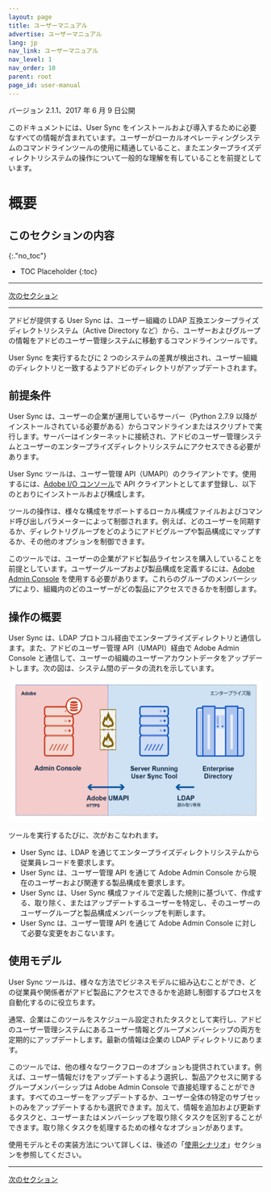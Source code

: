 ```yaml
---
layout: page
title: ユーザーマニュアル
advertise: ユーザーマニュアル
lang: jp
nav_link: ユーザーマニュアル
nav_level: 1
nav_order: 10
parent: root
page_id: user-manual
---
```


バージョン 2.1.1、2017 年 6 月 9 日公開

このドキュメントには、User Sync をインストールおよび導入するために必要なすべての情報が含まれています。ユーザーがローカルオペレーティングシステムのコマンドラインツールの使用に精通していること、またエンタープライズディレクトリシステムの操作について一般的な理解を有していることを前提としています。


# 概要

## このセクションの内容
{:."no_toc"}

* TOC Placeholder
{:toc}

---

[次のセクション](setup_and_installation.md)

---

アドビが提供する User Sync は、ユーザー組織の LDAP 互換エンタープライズディレクトリシステム（Active Directory など）から、ユーザーおよびグループの情報をアドビのユーザー管理システムに移動するコマンドラインツールです。

User Sync を実行するたびに 2 つのシステムの差異が検出され、ユーザー組織のディレクトリと一致するようアドビのディレクトリがアップデートされます。

## 前提条件

User Sync は、ユーザーの企業が運用しているサーバー（Python 2.7.9 以降がインストールされている必要がある）からコマンドラインまたはスクリプトで実行します。サーバーはインターネットに接続され、アドビのユーザー管理システムとユーザーのエンタープライズディレクトリシステムにアクセスできる必要があります。

User Sync ツールは、ユーザー管理 API（UMAPI）のクライアントです。使用するには、[Adobe I/O コンソール](https://www.adobe.io/console/)で API クライアントとしてまず登録し、以下のとおりにインストールおよび構成します。

ツールの操作は、様々な構成をサポートするローカル構成ファイルおよびコマンド呼び出しパラメーターによって制御されます。例えば、どのユーザーを同期するか、ディレクトリグループをどのようにアドビグループや製品構成にマップするか、その他のオプションを制御できます。

このツールでは、ユーザーの企業がアドビ製品ライセンスを購入していることを前提としています。ユーザーグループおよび製品構成を定義するには、[Adobe Admin Console](https://adminconsole.adobe.com/enterprise/) を使用する必要があります。これらのグループのメンバーシップにより、組織内のどのユーザーがどの製品にアクセスできるかを制御します。

## 操作の概要

User Sync は、LDAP プロトコル経由でエンタープライズディレクトリと通信します。また、アドビのユーザー管理 API（UMAPI）経由で Adobe Admin Console と通信して、ユーザーの組織のユーザーアカウントデータをアップデートします。次の図は、システム間のデータの流れを示しています。

![Figure 1:User Sync のデータの流れ](media/adobe-to-enterprise-connections.png)

ツールを実行するたびに、次がおこなわれます。

- User Sync は、LDAP を通じてエンタープライズディレクトリシステムから従業員レコードを要求します。
- User Sync は、ユーザー管理 API を通じて Adobe Admin Console から現在のユーザーおよび関連する製品構成を要求します。
- User Sync は、User Sync 構成ファイルで定義した規則に基づいて、作成する、取り除く、またはアップデートするユーザーを特定し、そのユーザーのユーザーグループと製品構成メンバーシップを判断します。
- User Sync は、ユーザー管理 API を通じて Adobe Admin Console に対して必要な変更をおこないます。

## 使用モデル

User Sync ツールは、様々な方法でビジネスモデルに組み込むことができ、どの従業員や関係者がアドビ製品にアクセスできるかを追跡し制御するプロセスを自動化するのに役立ちます。

通常、企業はこのツールをスケジュール設定されたタスクとして実行し、アドビのユーザー管理システムにあるユーザー情報とグループメンバーシップの両方を定期的にアップデートします。最新の情報は企業の LDAP ディレクトリにあります。

このツールでは、他の様々なワークフローのオプションも提供されています。例えば、ユーザー情報だけをアップデートするよう選択し、製品アクセスに関するグループメンバーシップは Adobe Admin Console で直接処理することができます。すべてのユーザーをアップデートするか、ユーザー全体の特定のサブセットのみをアップデートするかも選択できます。加えて、情報を追加および更新するタスクと、ユーザーまたはメンバーシップを取り除くタスクを区別することができます。取り除くタスクを処理するための様々なオプションがあります。

使用モデルとその実装方法について詳しくは、後述の「[使用シナリオ](usage_scenarios.md#使用シナリオ)」セクションを参照してください。

---

[次のセクション](setup_and_installation.md)
